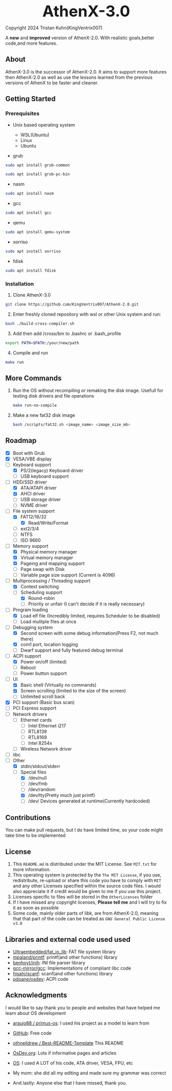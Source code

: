 <p align="center">
  <b><font size="20">AthenX-3.0</font></b>
</p>
Copyright 2024 Tristan Kuhn(KingVentrix007)

A **new** and **improved** version of AthenX-2.0. With realistic goals,better code,and more features.

## About

AthenX-3.0 is the successor of AthenX-2.0. It aims to support more features then AthenX-2.0 as well as use the lessons learned from the previous versions of AthenX to be faster and cleaner.

## Getting Started

### Prerequisites

- Unix based operating system

  - WSL(Ubuntu)
  - Linux
  - Ubuntu
- grub

```bash
sudo apt install grub-common
```

```bash
sudo apt install grub-pc-bin
```

- nasm

```bash
sudo apt install nasm
```

- gcc

```bash
sudo apt install gcc
```

- qemu

```bash
sudo apt install qemu-system
```

- xorriso

```bash
sudo apt install xorriso
```

- fdisk

```bash
sudo apt install fdisk
  ```

### Installation

1. Clone AthenX-3.0

```bash
git clone https://github.com/KingVentrix007/AthenX-2.0.git
```

2. Enter freshly cloned repository with wsl or other Unix system and run:

```bash
bash ./build-cross-compiler.sh
```

3. Add then add /cross/bin to .bashrc or .bash_profile

```bash
export PATH=$PATH:/your/new/path
```

4. Compile and run

```bash
make run
```
## More Commands

1. Run the OS without recompiling or remaking the disk image. Usefull for testing disk drivers and file operations
    ```bash
    make run-no-compile
    ```
2. Make a new fat32 disk image
    ```bash .
    bash /scripts/fat32.sh <image_name> <image_size_mb>
    ```
## Roadmap

- [X] Boot with Grub
- [X] VESA/VBE display
- [ ] Keyboard support
  - [X] PS/2(legacy) Keyboard driver
  - [ ] USB keyboard support
- [ ] HDD/SSD driver
  - [X] ATA/ATAPI driver
  - [X] AHCI driver
  - [ ] USB storage driver
  - [ ] NVME driver
- [ ] File system support
  - [X] FAT12/16/32
    - [X] Read/Write/Format
  - [ ] ext2/3/4
  - [ ] NTFS
  - [ ] ISO 9660
- [ ] Memory support
  - [X] Physical memory manager
  - [X] Virtual memory manager
  - [X] Pageing and mapping support
  - [ ] Page swap with Disk
  - [ ] Variable page size support (Current is 4096)
- [ ] Multiprocessing / Threading support
  - [X] Context switching
  - [ ] Scheduling support
    - [X] Round-robin
    - [ ] Priority or unfair (I can't decide if it is really necessary)
- [ ] Program loading
  - [X] Load elf file (Incredibly limited, requires Scheduler to be disabled)
  - [ ] Load mulitple files at once
- [ ] Debugging system
  - [X] Second screen with some debug information(Press F2, not much there)
  - [X] com1 port, location logging
  - [ ] Dwarf support and fully featured debug terminal
- [ ] ACPI support
  - [X] Power on/off (limited)
  - [ ] Reboot
  - [ ] Power button support
- [ ] UI
  - [X] Basic shell (Virtually no commands)
  - [X] Screen scrolling (limited to the size of the screen)
  - [ ] Unlimited scroll back
- [X] PCI support (Basic bus scan)
- [ ] PCI Express support
- [ ] Network drivers
  - [ ] Ethernet cards
    - [ ] Intel Ethernet i217
    - [ ] RTL8139
    - [ ] RTL8169
    - [ ] Intel 8254x
  - [ ] Wireless Network driver

- [ ] libc
- [ ] Other
  - [X] stdin/stdout/stderr
  - [ ] Special files
    - [X] /dev/null
    - [ ] /dev/fmb
    - [ ] /dev/random
    - [X] /dev/tty(Pretty much just printf)
    - [ ] /dev/ Devices generated at runtime(Currently hardcoded)

## Contributions
You can make pull requests, but I do have limited time, so your code might take time to be implemented
## License

1. This `README.md` is distributed under the MIT License. See `MIT.txt` for more information.
2. This operating system is protected by the `The MIT License`, if you use, redistribute, re-upload or share this code you have to comply with `MIT` and any other Licenses specified within the source code files. I would also appreciate it if credit would be given to me if you use this project.
3. Licenses specific to files will be stored in the `OtherLicenses` folder
4. If I have missed any copyright licenses, **Please tell me** and I will try to fix it as soon as possible
5. Some code, mainly older parts of libk, are from AthenX-2.0, meaning that that part of the code can be treated as `GNU General Public License v3.0`
<!-- up to commit 0042b667bb0f27fa8f3405d608e77dbf3c3ec78 on Tue Mar 12 06:15:09 2024 +0200 AthenX-3.0 was not publicly available   -->
## Libraries and external code used used

- [Ultraembedded/fat_io_lib](https://github.com/ultraembedded/fat_io_lib): FAT file system library
- [mpaland/printf](https://github.com/mpaland/printf/tree/master): printf(and other functions) library
- [benhoyt/inih](https://github.com/benhoyt/inih/tree/master): INI file parser library
- [gcc-mirror/gcc](https://github.com/gcc-mirror/gcc/tree/master/libiberty): Implementations of compliant libc code
- [hisahi/scanf](https://github.com/hisahi/scanf): scanf(and other functions) library
- [pdoane/osdev](https://github.com/pdoane/osdev/tree/master): ACPI code
## Acknowledgments

I would like to say thank you to people and websites that have helped me learn about OS development

- [araujo88 / primus-os](https://github.com/araujo88/primus-os/tree/main): I used his project as a model to learn from
- [GitHub](https://github.com/): Free code
- [othneildrew
/
Best-README-Template](https://github.com/othneildrew/Best-README-Template) This README
- [OsDev.org](https://wiki.osdev.org/Main_Page): Lots if informative pages and articles


- [OS](https://github.com/pritamzope/OS): I used A LOT of his code, ATA driver, VESA, FPU, etc
- My mom:  she did all my editing and made sure my grammar was correct
- And lastly: Anyone else that I have missed, thank you.
